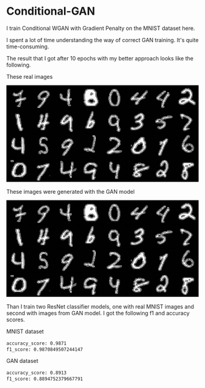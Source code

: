 # Conditional-GAN

I train Conditional WGAN with Gradient Penalty on the MNIST dataset here.

I spent a lot of time understanding the way of correct GAN training. It's quite time-consuming.

The result that I got after 10 epochs with my better approach looks like the following.

These real images

![](readme_images/real.png)

These images were generated with the GAN model

![](readme_images/real.png)

Than I train two ResNet classifier models, one with real MNIST images and second with images from GAN model. I got the following f1 and accuracy scores.


MNIST dataset
```
accuracy_score: 0.9871 
f1_score: 0.9870849507244147
```

GAN dataset
```
accuracy_score: 0.8913
f1_score: 0.8894752379667791
```

